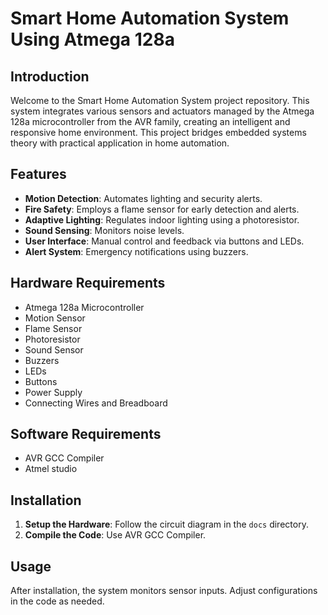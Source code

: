 # Smart Home Automation System Using Atmega 128a

## Introduction
Welcome to the Smart Home Automation System project repository. This system integrates various sensors and actuators managed by the Atmega 128a microcontroller from the AVR family, creating an intelligent and responsive home environment. This project bridges embedded systems theory with practical application in home automation.

## Features
- **Motion Detection**: Automates lighting and security alerts.
- **Fire Safety**: Employs a flame sensor for early detection and alerts.
- **Adaptive Lighting**: Regulates indoor lighting using a photoresistor.
- **Sound Sensing**: Monitors noise levels.
- **User Interface**: Manual control and feedback via buttons and LEDs.
- **Alert System**: Emergency notifications using buzzers.

## Hardware Requirements
- Atmega 128a Microcontroller
- Motion Sensor
- Flame Sensor
- Photoresistor
- Sound Sensor
- Buzzers
- LEDs
- Buttons
- Power Supply
- Connecting Wires and Breadboard

## Software Requirements
- AVR GCC Compiler
- Atmel studio

## Installation
1. **Setup the Hardware**: Follow the circuit diagram in the `docs` directory.
2. **Compile the Code**: Use AVR GCC Compiler.

## Usage
After installation, the system monitors sensor inputs. Adjust configurations in the code as needed.



